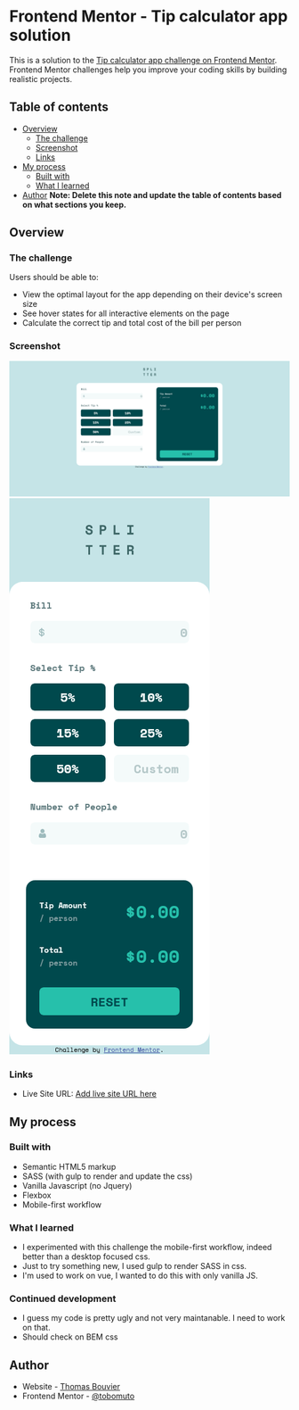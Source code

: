 # Frontend Mentor - Tip calculator app solution

This is a solution to the [Tip calculator app challenge on Frontend Mentor](https://www.frontendmentor.io/challenges/tip-calculator-app-ugJNGbJUX). Frontend Mentor challenges help you improve your coding skills by building realistic projects.

## Table of contents

- [Overview](#overview)
  - [The challenge](#the-challenge)
  - [Screenshot](#screenshot)
  - [Links](#links)
- [My process](#my-process)
  - [Built with](#built-with)
  - [What I learned](#what-i-learned)
- [Author](#author)
**Note: Delete this note and update the table of contents based on what sections you keep.**

## Overview

### The challenge

Users should be able to:

- View the optimal layout for the app depending on their device's screen size
- See hover states for all interactive elements on the page
- Calculate the correct tip and total cost of the bill per person

### Screenshot

![](./screenshots/fullpage.png)
![](./screenshots/mobile.png)

### Links

- Live Site URL: [Add live site URL here](https://tobomuto.github.io/tip-calculator-app-main/)

## My process

### Built with

- Semantic HTML5 markup
- SASS (with gulp to render and update the css)
- Vanilla Javascript (no Jquery)
- Flexbox
- Mobile-first workflow

### What I learned

- I experimented with this challenge the mobile-first workflow, indeed better than a desktop focused css.
- Just to try something new, I used gulp to render SASS in css.
- I'm used to work on vue, I wanted to do this with only vanilla JS.


### Continued development

- I guess my code is pretty ugly and not very maintanable. I need to work on that.
- Should check on BEM css

## Author

- Website - [Thomas Bouvier](https://tombvr.fr)
- Frontend Mentor - [@tobomuto](https://www.frontendmentor.io/profile/tobomuto)